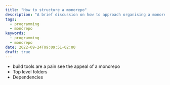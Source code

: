 ```yaml
---
title: "How to structure a monorepo"
description: "A brief discussion on how to approach organising a monorepo"
tags:
  - programming
  - monorepo
keywords:
  - programming
  - monorepo
date: 2022-09-24T09:09:51+02:00
draft: true
---
```


- build tools are a pain see the appeal of a monorepo
- Top level folders
- Dependencies

